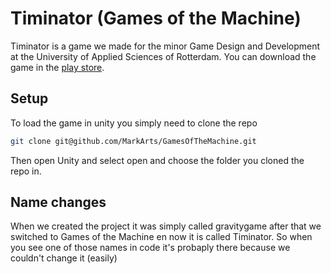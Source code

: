 # Timinator (Games of the Machine)
Timinator is a game we made for the minor Game Design and Development at the University of Applied Sciences of Rotterdam. 
You can download the game in the [play store](https://play.google.com/store/apps/details?id=com.Ludos.GamesOfTheMachine).

## Setup
To load the game in unity you simply need to clone the repo
```sh
git clone git@github.com/MarkArts/GamesOfTheMachine.git
```
Then open Unity and select open and choose the folder you cloned the repo in.

## Name changes
When we created the project it was simply called gravitygame after that we switched to Games of the Machine en now it is called Timinator. So when you see one of those names in code it's probaply there because we couldn't change it (easily)

